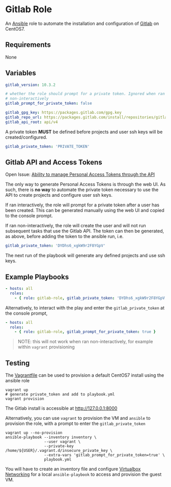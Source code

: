# Gitlab Role

An [Ansible](https://www.ansible.com/) role to automate the installation and
configuration of [Gitlab](https://gitlab.com/) on CentOS7.

## Requirements

None

## Variables

```yaml
gitlab_version: 10.3.2

# whether the role should prompt for a private token. Ignored when ran
# non-interactively
gitlab_prompt_for_private_token: false

gitlab_gpg_key: https://packages.gitlab.com/gpg.key
gitlab_repo_url: https://packages.gitlab.com/install/repositories/gitlab/gitlab-ce/config_file.repo?os=centos&dist=7
gitlab_api_root: api/v4
```

A private token **MUST** be defined before projects and user ssh keys will be
created/configured.

```yaml
gitlab_private_token: 'PRIVATE_TOKEN'
```

## Gitlab API and Access Tokens

Open Issue: [Ability to manage Personal Access Tokens through the API](https://gitlab.com/gitlab-org/gitlab-ce/issues/27954)

The only way to generate Personal Access Tokens is through the web UI. As such,
there is **no way** to automate the private token necessary to use the API to
create projects and configure user ssh keys.

If ran interactively, the role will prompt for a private token after a
user has been created. This can be generated manually using the web UI
and copied to the console prompt.

If ran non-interactively, the role will create the user and will not run
subsequent tasks that use the Gitlab API. The token can then be
generated, as above, before adding the token to the ansible run, i.e.

```yaml
gitlab_private_token: 'DYDhs6_xgkW9r2F8YGpV'
```

The next run of the playbook will generate any defined projects and use ssh
keys.

## Example Playbooks

```yaml
- hosts: all
  roles:
    - { role: gitlab-role, gitlab_private_token: 'DYDhs6_xgkW9r2F8YGpV' }
```

Alternatively, to interact with the play and enter the `gitlab_private_token`
at the console prompt,

```yaml
- hosts: all
  roles:
    - { role: gitlab-role, gitlab_prompt_for_private_token: true }
```

> NOTE: this will not work when ran non-interactively, for example within
> `vagrant` provisioning

## Testing

The [Vagrantfile](https://www.vagrantup.com/) can be used to provision a
default CentOS7 install using the ansible role

```console
vagrant up
# generate private_token and add to playbook.yml
vagrant provision
```

The Gitlab install is accessible at http://127.0.0.1:8000

Alternatively, you can use `vagrant` to provision the VM and `ansible` to
provision the role, with a prompt to enter the `gitlab_private_token`

```console
vagrant up --no-provision
ansible-playbook --inventory inventory \
                 --user vagrant \
                 --private-key /home/${USER}/.vagrant.d/insecure_private_key \
                 --extra-vars 'gitlab_prompt_for_private_token=true' \
                 playbook.yml
```

You will have to create an inventory file and configure [Virtualbox
Networking](https://www.vagrantup.com/docs/networking/) for a local
`ansible-playbook` to access and provision the guest VM.
